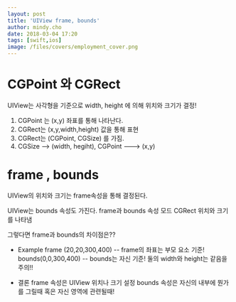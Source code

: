 ```yaml
---
layout: post
title: 'UIView frame, bounds'
author: mindy.cho
date: 2018-03-04 17:20
tags: [swift,ios]
image: /files/covers/employment_cover.png
---
```


# CGPoint 와 CGRect

UIView는 사각형을 기준으로 width, height 에 의해 위치와 크기가 결정!

1. CGPoint 는 (x,y) 좌표를 통해 나타난다.
2. CGRect는 (x,y,width,height) 값을 통해 표현
3. CGRect는 (CGPoint, CGSize) 를 가짐.
4. CGSize --> (width, hegiht), CGPoint ---> (x,y)

# frame , bounds

UIView의 위치와 크기는 frame속성을 통해 결정된다.

UIView는 bounds 속성도 가진다. frame과 bounds 속성 모드 CGRect 위치와 크기를 나타냄

그렇다면 frame과 bounds의 차이점은??

* Example
frame (20,20,300,400) -- frame의 좌표는 부모 요소 기준!
bounds(0,0,300,400) -- bounds는 자신 기준!
둘의 width와 height는 같음을 주의!!

* 결론
frame 속성은 UIView 위치나 크기 설정
bounds 속성은 자신의 내부에 뭔가를 그릴때 혹은 자신 영역에 관련될때!





